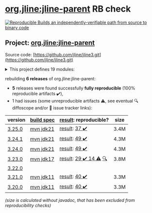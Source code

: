 [org.jline:jline-parent](https://central.sonatype.com/artifact/org.jline/jline-parent/versions) RB check
=======

[![Reproducible Builds](https://reproducible-builds.org/images/logos/rb.svg) an independently-verifiable path from source to binary code](https://reproducible-builds.org/)

## Project: [org.jline:jline-parent](https://central.sonatype.com/artifact/org.jline/jline-parent/versions)

Source code: [https://github.com/jline/jline3.git](https://github.com/jline/jline3.git)

<details><summary>This project defines 19 modules:</summary>

* [org.jline:jansi](https://central.sonatype.com/artifact/org.jline/jansi/3.25.0)
* [org.jline:jansi-core](https://central.sonatype.com/artifact/org.jline/jansi-core/3.25.0)
* [org.jline:jline](https://central.sonatype.com/artifact/org.jline/jline/3.25.0)
* [org.jline:jline-builtins](https://central.sonatype.com/artifact/org.jline/jline-builtins/3.25.0)
* [org.jline:jline-console](https://central.sonatype.com/artifact/org.jline/jline-console/3.25.0)
* [org.jline:jline-demo](https://central.sonatype.com/artifact/org.jline/jline-demo/3.25.0)
* [org.jline:jline-graal](https://central.sonatype.com/artifact/org.jline/jline-graal/3.25.0)
* [org.jline:jline-groovy](https://central.sonatype.com/artifact/org.jline/jline-groovy/3.25.0)
* [org.jline:jline-native](https://central.sonatype.com/artifact/org.jline/jline-native/3.25.0)
* [org.jline:jline-parent](https://central.sonatype.com/artifact/org.jline/jline-parent/3.25.0)
* [org.jline:jline-reader](https://central.sonatype.com/artifact/org.jline/jline-reader/3.25.0)
* [org.jline:jline-remote-ssh](https://central.sonatype.com/artifact/org.jline/jline-remote-ssh/3.25.0)
* [org.jline:jline-remote-telnet](https://central.sonatype.com/artifact/org.jline/jline-remote-telnet/3.25.0)
* [org.jline:jline-style](https://central.sonatype.com/artifact/org.jline/jline-style/3.25.0)
* [org.jline:jline-terminal](https://central.sonatype.com/artifact/org.jline/jline-terminal/3.25.0)
* [org.jline:jline-terminal-ffm](https://central.sonatype.com/artifact/org.jline/jline-terminal-ffm/3.25.0)
* [org.jline:jline-terminal-jansi](https://central.sonatype.com/artifact/org.jline/jline-terminal-jansi/3.25.0)
* [org.jline:jline-terminal-jna](https://central.sonatype.com/artifact/org.jline/jline-terminal-jna/3.25.0)
* [org.jline:jline-terminal-jni](https://central.sonatype.com/artifact/org.jline/jline-terminal-jni/3.25.0)
</details>

rebuilding **6 releases** of org.jline:jline-parent:
- **5** releases were found successfully **fully reproducible** (100% reproducible artifacts :heavy_check_mark:),
- 1 had issues (some unreproducible artifacts :warning:, see eventual :mag: diffoscope and/or :memo: issue tracker links):

| version | [build spec](/BUILDSPEC.md) | [result](https://reproducible-builds.org/docs/jvm/): reproducible? | size |
| -- | --------- | ------ | -- |
| [3.25.0](https://central.sonatype.com/artifact/org.jline/jline-parent/3.25.0/pom) | [mvn jdk21](jline-3.25.0.buildspec) | [result](jline-parent-3.25.0.buildinfo): [37 :heavy_check_mark: ](jline-parent-3.25.0.buildcompare) | 3.4M |
| [3.24.1](https://central.sonatype.com/artifact/org.jline/jline-parent/3.24.1/pom) | [mvn jdk21](jline-3.24.1.buildspec) | [result](jline-parent-3.24.1.buildinfo): [49 :heavy_check_mark: ](jline-parent-3.24.1.buildcompare) | 4.3M |
| [3.24.0](https://central.sonatype.com/artifact/org.jline/jline-parent/3.24.0/pom) | [mvn jdk21](jline-3.24.0.buildspec) | [result](jline-parent-3.24.0.buildinfo): [49 :heavy_check_mark: ](jline-parent-3.24.0.buildcompare) | 4.3M |
| [3.23.0](https://central.sonatype.com/artifact/org.jline/jline-parent/3.23.0/pom) | [mvn jdk17](jline-3.23.0.buildspec) | [result](jline-parent-3.23.0.buildinfo): [29 :heavy_check_mark:  14 :warning:](jline-parent-3.23.0.buildcompare) [:mag:](jline-parent-3.23.0.diffoscope) | 3.8M |
| [3.22.0](https://central.sonatype.com/artifact/org.jline/jline-parent/3.22.0/pom) | | | |
| [3.21.0](https://central.sonatype.com/artifact/org.jline/jline-parent/3.21.0/pom) | [mvn jdk11](jline-3.21.0.buildspec) | [result](jline-parent-3.21.0.buildinfo): [40 :heavy_check_mark: ](jline-parent-3.21.0.buildcompare) | 3.3M |
| [3.20.0](https://central.sonatype.com/artifact/org.jline/jline-parent/3.20.0/pom) | [mvn jdk11](jline-3.20.0.buildspec) | [result](jline-parent-3.20.0.buildinfo): [40 :heavy_check_mark: ](jline-parent-3.20.0.buildcompare) | 3.3M |

<i>(size is calculated without javadoc, that has been excluded from reproducibility checks)</i>
